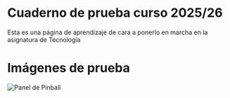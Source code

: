 # Cuaderno de prueba curso 2025/26
Esta es una página de aprendizaje de cara a ponerlo en marcha en la asignatura de Tecnología

# Imágenes de prueba
![Panel de Pinball](imagenes/CopiaPinball.jpg)
